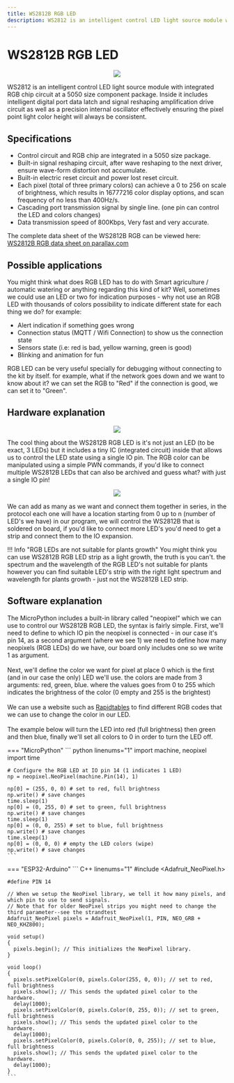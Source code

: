 ```yaml
---
title: WS2812B RGB LED
description: WS2812 is an intelligent control LED light source module with integrated RGB chip circuit at a 5050 size component package.
---
```


# WS2812B RGB LED

<p align="center">
  <img src="https://cdn.steminds.com/docs/kits/eduponics_mini/WS2812B.jpg">
</p>

WS2812 is an intelligent control LED light source module with integrated RGB chip circuit at a 5050 size component package.
Inside it includes intelligent digital port data latch and signal reshaping amplification drive circuit as well as a precision internal oscillator effectively ensuring the pixel point light color height will always be consistent.

## Specifications

* Control circuit and RGB chip are integrated in a 5050 size package.
* Built-in signal reshaping circuit, after wave reshaping to the next driver, ensure wave-form distortion not
accumulate.
* Built-in electric reset circuit and power lost reset circuit.
* Each pixel (total of three primary colors) can achieve a 0 to 256 on scale of brightness, which results in 16777216 color display options, and scan frequency of no less than 400Hz/s.
* Cascading port transmission signal by single line. (one pin can control the LED and colors changes)
* Data transmission speed of 800Kbps, Very fast and very accurate.

The complete data sheet of the WS2812B RGB can be viewed here: [WS2812B RGB data sheet on parallax.com](https://www.parallax.com/sites/default/files/downloads/28085-WS2812B-RGB-LED-Datasheet.pdf)

## Possible applications

You might think what does RGB LED has to do with Smart agriculture / automatic watering or anything regarding this kind of kit? Well, sometimes we could use an LED or two for indication purposes - why not use an RGB LED with thousands of colors possibility to indicate different state for each thing we do? for example:

* Alert indication if something goes wrong
* Connection status (MQTT / Wifi Connection) to show us the connection state
* Sensors state (i.e: red is bad, yellow warning, green is good)
* Blinking and animation for fun

RGB LED can be very useful specially for debugging without connecting to the kit by itself. for example, what if the network goes down and we want to know about it? we can set the RGB to "Red" if the connection is good, we can set it to "Green".


## Hardware explanation

<p align="center">
  <img src="https://cdn.steminds.com/docs/kits/eduponics_mini/WS2812B-close-look.jpg">
</p>

The cool thing about the WS2812B RGB LED is it's not just an LED (to be exact, 3 LEDs) but it includes a tiny IC (integrated circuit) inside that allows us to control the LED state using a single IO pin. The RGB color can be manipulated using a simple PWN commands, if you'd like to connect multiple WS2812B LEDs that can also be archived and guess what? with just a single IO pin!

<p align="center">
  <img src="https://cdn.steminds.com/docs/kits/eduponics_mini/WS2812B_explained.png">
</p>

We can add as many as we want and connect them together in series, in the protocol each one will have a location starting from 0 up to n (number of LED's we have)
in our program, we will control the WS2812B that is soldered on board, if you'd like to connect more LED's you'd need to get a strip and connect them to the IO expansion.

!!! Info "RGB LEDs are not suitable for plants growth"
    You might think you can use WS2812B RGB LED strip as a light growth, the truth is you can't.
    the spectrum and the wavelength of the RGB LED's not suitable for plants however you can find suitable LED's strip with the right light spectrum and wavelength for plants growth - just not the WS2812B LED strip.

## Software explanation

The MicroPython includes a built-in library called "neopixel" which we can use to control our WS2812B RGB LED, the syntax is fairly simple.
First, we'll need to define to which IO pin the neopixel is connected - in our case it's pin 14, as a second argument (where we see 1) we need to define how many neopixels (RGB LEDs) do we have, our board only includes one so we write 1 as argument.
<br/><br/>
Next, we'll define the color we want for pixel at place 0 which is the first (and in our case the only) LED we'll use.
the colors are made from 3 arguments: red, green, blue. where the values goes from 0 to 255 which indicates the brightness of the color (0 empty and 255 is the brightest)
<br/><br/>
We can use a website such as [Rapidtables](https://www.rapidtables.com/web/color/RGB_Color.html) to find different RGB codes that we can use to change the color in our LED.
<br/><br/>
The example below will turn the LED into red (full brightness) then green and then blue, finally we'll set all colors to 0 in order to turn the LED off.

=== "MicroPython"
    ``` python linenums="1"
    import machine, neopixel
    import time

    # Configure the RGB LED at IO pin 14 (1 indicates 1 LED)
    np = neopixel.NeoPixel(machine.Pin(14), 1)

    np[0] = (255, 0, 0) # set to red, full brightness
    np.write() # save changes
    time.sleep(1)
    np[0] = (0, 255, 0) # set to green, full brightness
    np.write() # save changes
    time.sleep(1)
    np[0] = (0, 0, 255) # set to blue, full brightness
    np.write() # save changes
    time.sleep(1)
    np[0] = (0, 0, 0) # empty the LED colors (wipe)
    np.write() # save changes
    ```
=== "ESP32-Arduino"
    ``` C++ linenums="1"
    #include <Adafruit_NeoPixel.h>

    #define PIN 14

    // When we setup the NeoPixel library, we tell it how many pixels, and which pin to use to send signals.
    // Note that for older NeoPixel strips you might need to change the third parameter--see the strandtest
    Adafruit_NeoPixel pixels = Adafruit_NeoPixel(1, PIN, NEO_GRB + NEO_KHZ800);

    void setup()
    {
      pixels.begin(); // This initializes the NeoPixel library.
    }

    void loop()
    {
      pixels.setPixelColor(0, pixels.Color(255, 0, 0)); // set to red, full brightness
      pixels.show(); // This sends the updated pixel color to the hardware.
      delay(1000);
      pixels.setPixelColor(0, pixels.Color(0, 255, 0)); // set to green, full brightness
      pixels.show(); // This sends the updated pixel color to the hardware.
      delay(1000);
      pixels.setPixelColor(0, pixels.Color(0, 0, 255)); // set to blue, full brightness
      pixels.show(); // This sends the updated pixel color to the hardware.
      delay(1000);
    }
    ```
